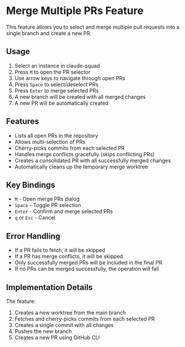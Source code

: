 # Merge Multiple PRs Feature

This feature allows you to select and merge multiple pull requests into a single branch and create a new PR.

## Usage

1. Select an instance in claude-squad
2. Press `M` to open the PR selector
3. Use arrow keys to navigate through open PRs
4. Press `Space` to select/deselect PRs
5. Press `Enter` to merge selected PRs
6. A new branch will be created with all merged changes
7. A new PR will be automatically created

## Features

- Lists all open PRs in the repository
- Allows multi-selection of PRs
- Cherry-picks commits from each selected PR
- Handles merge conflicts gracefully (skips conflicting PRs)
- Creates a consolidated PR with all successfully merged changes
- Automatically cleans up the temporary merge worktree

## Key Bindings

- `M` - Open merge PRs dialog
- `Space` - Toggle PR selection
- `Enter` - Confirm and merge selected PRs
- `q` or `Esc` - Cancel

## Error Handling

- If a PR fails to fetch, it will be skipped
- If a PR has merge conflicts, it will be skipped
- Only successfully merged PRs will be included in the final PR
- If no PRs can be merged successfully, the operation will fail

## Implementation Details

The feature:
1. Creates a new worktree from the main branch
2. Fetches and cherry-picks commits from each selected PR
3. Creates a single commit with all changes
4. Pushes the new branch
5. Creates a new PR using GitHub CLI